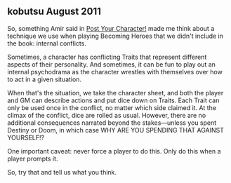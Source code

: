 kobutsu August 2011
-------------------

So, something Amir said in [Post Your Character!](/forum/post_your_character) made me think about a technique we use when playing Becoming Heroes that we didn't include in the book: internal conflicts.

Sometimes, a character has conflicting Traits that represent different aspects of their personality. And sometimes, it can be fun to play out an internal psychodrama as the character wrestles with themselves over how to act in a given situation.

When that's the situation, we take the character sheet, and both the player and GM can describe actions and put dice down on Traits. Each Trait can only be used once in the conflict, no matter which side claimed it. At the climax of the conflict, dice are rolled as usual. However, there are no additional consequences narrated beyond the stakes—unless you spent Destiny or Doom, in which case WHY ARE YOU SPENDING THAT AGAINST YOURSELF!?

One important caveat: never force a player to do this. Only do this when a player prompts it.

So, try that and tell us what you think.
